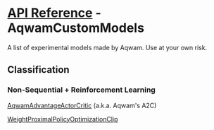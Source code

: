 # [API Reference](../API.md) - AqwamCustomModels

A list of experimental models made by Aqwam. Use at your own risk.

## Classification

### Non-Sequential + Reinforcement Learning

[AqwamAdvantageActorCritic](AqwamCustomModels/AqwamAdvantageActorCritic.md) (a.k.a. Aqwam's A2C)

[WeightProximalPolicyOptimizationClip](AqwamCustomModels/WeightProximalPolicyOptimizationClip.md)
